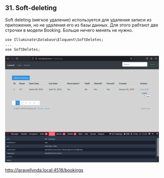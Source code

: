 ## 31. Soft-deleting

Soft deleting (мягкое удаление) используется для удаления записи из приложения, но не удаления его из базы данных. Для этого рабтают две строчки в модели Booking. Больше ничего менять не нужно.

    use Illuminate\Database\Eloquent\SoftDeletes;
    ...
    use SoftDeletes;

<img src="./img/30.1.png" alt="drawing" width="800"/>

http://laravellynda.local:4518/bookings